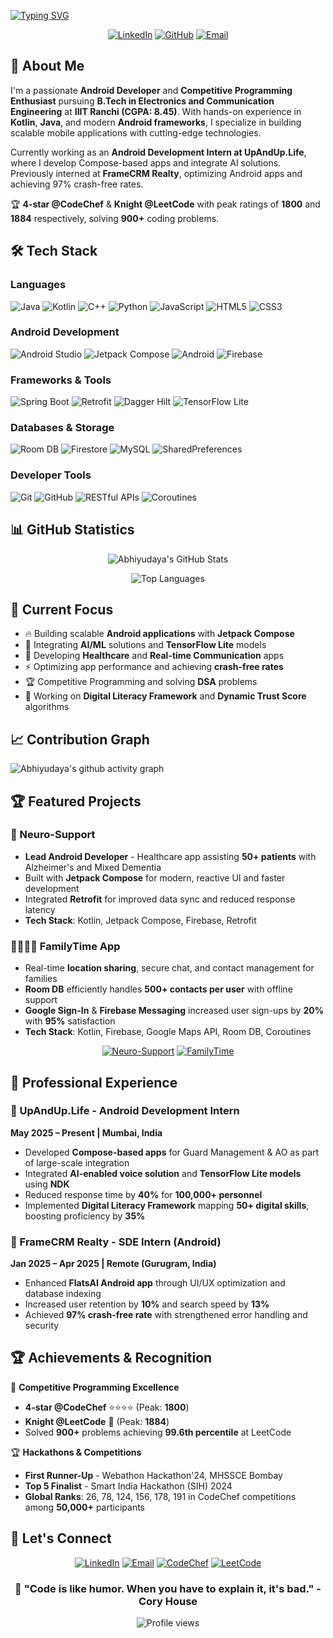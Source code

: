 [![Typing SVG](https://readme-typing-svg.herokuapp.com?font=Fira+Code&size=30&pause=1000&color=36BCF7&vCenter=true&width=600&lines=Hi+there!+👋;I'm+Abhiyudaya+Vatsa;Android+Developer;Competitive+Programming+Enthusiast)](https://git.io/typing-svg)

<div align="center">

[![LinkedIn](https://img.shields.io/badge/LinkedIn-0077B5?style=for-the-badge&logo=linkedin&logoColor=white)](https://linkedin.com/in/Abhiyudaya)
[![GitHub](https://img.shields.io/badge/GitHub-100000?style=for-the-badge&logo=github&logoColor=white)](https://github.com/Abhiyudaya)
[![Email](https://img.shields.io/badge/Email-D14836?style=for-the-badge&logo=gmail&logoColor=white)](mailto:abhiyudaya.vatsa1@gmail.com)

</div>

## 🚀 About Me

I'm a passionate **Android Developer** and **Competitive Programming Enthusiast** pursuing **B.Tech in Electronics and Communication Engineering** at **IIIT Ranchi (CGPA: 8.45)**. With hands-on experience in **Kotlin**, **Java**, and modern **Android frameworks**, I specialize in building scalable mobile applications with cutting-edge technologies.

Currently working as an **Android Development Intern at UpAndUp.Life**, where I develop Compose-based apps and integrate AI solutions. Previously interned at **FrameCRM Realty**, optimizing Android apps and achieving 97% crash-free rates.

🏆 **4-star @CodeChef** & **Knight @LeetCode** with peak ratings of **1800** and **1884** respectively, solving **900+** coding problems.

## 🛠️ Tech Stack

### Languages
![Java](https://img.shields.io/badge/Java-ED8B00?style=for-the-badge&logo=java&logoColor=white)
![Kotlin](https://img.shields.io/badge/Kotlin-0095D5?style=for-the-badge&logo=kotlin&logoColor=white)
![C++](https://img.shields.io/badge/C++-00599C?style=for-the-badge&logo=c%2B%2B&logoColor=white)
![Python](https://img.shields.io/badge/Python-3776AB?style=for-the-badge&logo=python&logoColor=white)
![JavaScript](https://img.shields.io/badge/JavaScript-F7DF1E?style=for-the-badge&logo=javascript&logoColor=black)
![HTML5](https://img.shields.io/badge/HTML5-E34F26?style=for-the-badge&logo=html5&logoColor=white)
![CSS3](https://img.shields.io/badge/CSS3-1572B6?style=for-the-badge&logo=css3&logoColor=white)

### Android Development
![Android Studio](https://img.shields.io/badge/Android_Studio-3DDC84?style=for-the-badge&logo=android-studio&logoColor=white)
![Jetpack Compose](https://img.shields.io/badge/Jetpack%20Compose-4285F4?style=for-the-badge&logo=jetpack-compose&logoColor=white)
![Android](https://img.shields.io/badge/Android-3DDC84?style=for-the-badge&logo=android&logoColor=white)
![Firebase](https://img.shields.io/badge/Firebase-039BE5?style=for-the-badge&logo=Firebase&logoColor=white)

### Frameworks & Tools
![Spring Boot](https://img.shields.io/badge/Spring_Boot-F2F4F9?style=for-the-badge&logo=spring-boot)
![Retrofit](https://img.shields.io/badge/Retrofit-48B983?style=for-the-badge)
![Dagger Hilt](https://img.shields.io/badge/Dagger_Hilt-2496ED?style=for-the-badge)
![TensorFlow Lite](https://img.shields.io/badge/TensorFlow_Lite-FF6F00?style=for-the-badge&logo=tensorflow&logoColor=white)

### Databases & Storage
![Room DB](https://img.shields.io/badge/Room_DB-4285F4?style=for-the-badge)
![Firestore](https://img.shields.io/badge/Firestore-039BE5?style=for-the-badge&logo=firebase&logoColor=white)
![MySQL](https://img.shields.io/badge/MySQL-00000F?style=for-the-badge&logo=mysql&logoColor=white)
![SharedPreferences](https://img.shields.io/badge/SharedPreferences-3DDC84?style=for-the-badge)

### Developer Tools
![Git](https://img.shields.io/badge/Git-F05032?style=for-the-badge&logo=git&logoColor=white)
![GitHub](https://img.shields.io/badge/GitHub-100000?style=for-the-badge&logo=github&logoColor=white)
![RESTful APIs](https://img.shields.io/badge/REST-02569B?style=for-the-badge)
![Coroutines](https://img.shields.io/badge/Kotlin_Coroutines-0095D5?style=for-the-badge&logo=kotlin&logoColor=white)

## 📊 GitHub Statistics

<div align="center">
  
![Abhiyudaya's GitHub Stats](https://github-readme-stats.vercel.app/api?username=Abhiyudaya&show_icons=true&count_private=true&hide=prs&theme=react&bg_color=1F222E&title_color=F85D7F&icon_color=F8D866)

![Top Languages](https://github-readme-stats.vercel.app/api/top-langs/?username=Abhiyudaya&layout=compact&theme=react&bg_color=1F222E&title_color=F85D7F&icon_color=F8D866)

</div>

## 🌟 Current Focus

- 🔥 Building scalable **Android applications** with **Jetpack Compose**
- 🤖 Integrating **AI/ML** solutions and **TensorFlow Lite** models
- 📱 Developing **Healthcare** and **Real-time Communication** apps
- ⚡ Optimizing app performance and achieving **crash-free rates**
- 🏆 Competitive Programming and solving **DSA** problems
- 💼 Working on **Digital Literacy Framework** and **Dynamic Trust Score** algorithms

## 📈 Contribution Graph

![Abhiyudaya's github activity graph](https://github-readme-activity-graph.vercel.app/graph?username=Abhiyudaya&theme=react-dark&bg_color=1F222E&color=F8D866&line=F85D7F&point=FFFFFF)

## 🏆 Featured Projects

### 🧠 Neuro-Support
- **Lead Android Developer** - Healthcare app assisting **50+ patients** with Alzheimer's and Mixed Dementia
- Built with **Jetpack Compose** for modern, reactive UI and faster development
- Integrated **Retrofit** for improved data sync and reduced response latency
- **Tech Stack**: Kotlin, Jetpack Compose, Firebase, Retrofit

### 👨‍👩‍👧‍👦 FamilyTime App
- Real-time **location sharing**, secure chat, and contact management for families
- **Room DB** efficiently handles **500+ contacts per user** with offline support
- **Google Sign-In** & **Firebase Messaging** increased user sign-ups by **20%** with **95%** satisfaction
- **Tech Stack**: Kotlin, Firebase, Google Maps API, Room DB, Coroutines

<div align="center">

[![Neuro-Support](https://github-readme-stats.vercel.app/api/pin/?username=Abhiyudaya&repo=Neuro-Support&theme=react&bg_color=1F222E&title_color=F85D7F&icon_color=F8D866)](https://github.com/Abhiyudaya/Neuro-Support)
[![FamilyTime](https://github-readme-stats.vercel.app/api/pin/?username=Abhiyudaya&repo=FamilyTime&theme=react&bg_color=1F222E&title_color=F85D7F&icon_color=F8D866)](https://github.com/Abhiyudaya/FamilyTime)

</div>

## 🎯 Professional Experience

### 💼 UpAndUp.Life - Android Development Intern
**May 2025 – Present | Mumbai, India**
- Developed **Compose-based apps** for Guard Management & AO as part of large-scale integration
- Integrated **AI-enabled voice solution** and **TensorFlow Lite models** using **NDK**
- Reduced response time by **40%** for **100,000+ personnel**
- Implemented **Digital Literacy Framework** mapping **50+ digital skills**, boosting proficiency by **35%**

### 🏢 FrameCRM Realty - SDE Intern (Android)
**Jan 2025 – Apr 2025 | Remote (Gurugram, India)**
- Enhanced **FlatsAI Android app** through UI/UX optimization and database indexing
- Increased user retention by **10%** and search speed by **13%**
- Achieved **97% crash-free rate** with strengthened error handling and security

## 🏆 Achievements & Recognition

🥇 **Competitive Programming Excellence**
- **4-star @CodeChef** ⭐⭐⭐⭐ (Peak: **1800**)
- **Knight @LeetCode** 🏰 (Peak: **1884**)
- Solved **900+** problems achieving **99.6th percentile** at LeetCode

🏆 **Hackathons & Competitions**
- **First Runner-Up** - Webathon Hackathon'24, MHSSCE Bombay
- **Top 5 Finalist** - Smart India Hackathon (SIH) 2024
- **Global Ranks**: 26, 78, 124, 156, 178, 191 in CodeChef competitions among **50,000+** participants

## 🤝 Let's Connect

<div align="center">

[![LinkedIn](https://img.shields.io/badge/LinkedIn-0077B5?style=for-the-badge&logo=linkedin&logoColor=white)](https://linkedin.com/in/Abhiyudaya)
[![Email](https://img.shields.io/badge/Email-D14836?style=for-the-badge&logo=gmail&logoColor=white)](mailto:abhiyudaya.vatsa1@gmail.com)
[![CodeChef](https://img.shields.io/badge/CodeChef-5B4638?style=for-the-badge&logo=codechef&logoColor=white)](https://www.codechef.com/users/your-username)
[![LeetCode](https://img.shields.io/badge/LeetCode-000000?style=for-the-badge&logo=LeetCode&logoColor=#d16c06)](https://leetcode.com/your-username)

### 💭 "Code is like humor. When you have to explain it, it's bad." - Cory House

![Profile views](https://komarev.com/ghpvc/?username=Abhiyudaya&style=flat-square&color=blue)

</div>
